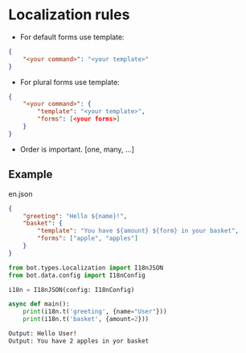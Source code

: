 # Localization rules
- For default forms use template:
```json
{
    "<your command>": "<your template>"
}
```
- For plural forms use template: 
```json 
{ 
    "<your command>": {
        "template": "<your template>",
        "forms": [<your forms>]
    }
}
```
- Order is important.
[one, many, ...]

## Example
en.json
```json
{
    "greeting": "Hello ${name}!",
    "basket": {
        "template": "You have ${amount} ${form} in your basket",
        "forms": ["apple", "apples"]
    }
}
```
```python
from bot.types.Localization import I18nJSON
from bot.data.config import I18nConfig

i18n = I18nJSON(config: I18nConfig)

async def main():
    print(i18n.t('greeting', {name="User"}))
    print(i18n.t('basket', {amount=2}))
```
```bash
Output: Hello User!
Output: You have 2 apples in yor basket
```
